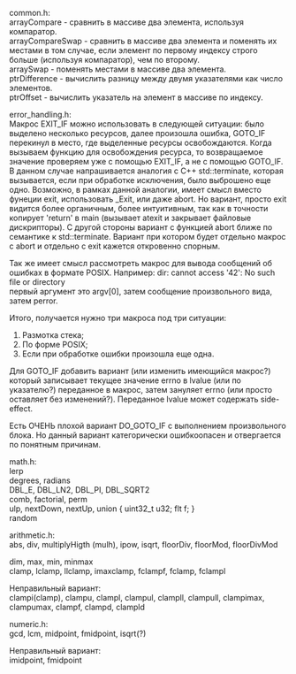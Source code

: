 common.h:<br/>
arrayCompare - сравнить в массиве два элемента, используя компаратор.<br/>
arrayCompareSwap - сравнить в массиве два элемента и поменять их местами в том случае, если элемент по первому индексу строго больше (используя компаратор), чем по второму.<br/>
arraySwap - поменять местами в массиве два элемента.<br/>
ptrDifference - вычислить разницу между двумя указателями как число элементов.<br/>
ptrOffset - вычислить указатель на элемент в массиве по индексу.


error_handling.h:<br/>
Макрос EXIT_IF можно использовать в следующей ситуации: было выделено несколько ресурсов, далее произошла ошибка, GOTO_IF перекинул в место, где выделенные ресурсы освобождаются. Когда вызываем функцию для освобождения ресурса, то возвращаемое значение проверяем уже с помощью EXIT_IF, а не с помощью GOTO_IF. В данном случае напрашивается аналогия с C++ std::terminate, которая вызывается, если при обработке исключения, было выброшено еще одно. Возможно, в рамках данной аналогии, имеет смысл вместо фунеции exit, использовать \_Exit, или даже abort. Но вариант, просто exit видится более органичным, более интуитивным, так как в точности копирует 'return' в main (вызывает atexit и закрывает файловые дискрипторы). С другой стороны вариант с функцией abort ближе по семантике к std::terminate. Вариант при котором будет отдельно макрос с abort и отдельно с exit кажется откровенно спорным.


Так же имеет смысл рассмотреть макрос для вывода сообщений об ошибках в формате POSIX. Например:
dir: cannot access '42': No such file or directory<br/>
первый аргумент это argv[0], затем сообщение произвольного вида, затем perror.

Итого, получается нужно три макроса под три ситуации:<br/>
1) Размотка стека;<br/>
2) По форме POSIX;<br/>
3) Если при обработке ошибки произошла еще одна.<br/>

Для GOTO_IF добавить вариант (или изменить имеющийся макрос?) который записывает текущее значение errno в lvalue (или по указателю?) переданное в макрос, затем зануляет errno (или просто оставляет без изменений?). Переданное lvalue может содержать side-effect.

Есть ОЧЕНЬ плохой вариант DO_GOTO_IF с выполнением произвольного блока. Но данный вариант категорически ошибкоопасен и отвергается по понятным причинам.


math.h:<br/>
lerp<br/>
degrees, radians<br/>
DBL_E, DBL_LN2, DBL_PI, DBL_SQRT2<br/>
comb, factorial, perm<br/>
ulp, nextDown, nextUp, union { uint32_t u32; flt f; }<br/>
random


arithmetic.h:<br/>
abs, div, multiplyHigth (mulh), ipow, isqrt, floorDiv, floorMod, floorDivMod

dim, max, min, minmax<br/>
clamp, lclamp, llclamp, imaxclamp, fclampf, fclamp, fclampl

Неправильный вариант:<br/>
clampi(clamp), clampu, clampl, clampul, clampll, clampull, clampimax, clampumax, clampf, clampd, clampld


numeric.h:<br/>
gcd, lcm, midpoint, fmidpoint, isqrt(?)

Неправильный вариант:<br/>
imidpoint, fmidpoint
